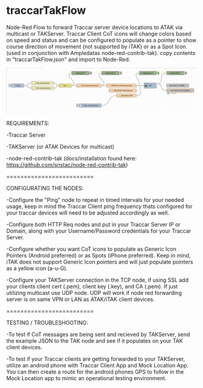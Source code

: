 # traccarTakFlow
Node-Red Flow to forward Traccar server device locations to ATAK via multicast or TAKServer. Traccar Client CoT icons will change colors based on speed and status and can be configured to populate as a pointer to show course direction of movement (not supported by iTAK) or as a Spot Icon. (used in conjunction with Ampledatas node-red-contrib-tak). copy contents in "traccarTakFlow.json" and import to Node-Red.

![traccar flow](/screenshot1.png?raw=true "Node Red Flow")


REQUIREMENTS:

-Traccar Server

-TAKServer (or ATAK Devices for multicast)

-node-red-contrib-tak (docs/installation found here: https://github.com/snstac/node-red-contrib-tak)

=========================

CONFIGURATING THE NODES:

-Configure the "Ping" node to repeat in timed intervals for your needed usage, keep in mind the Traccar Client ping frequency thats configured for your traccar devices will need to be adjusted accordingly as well. 

-Configure both HTTP Req nodes and put in your Traccar Server IP or Domain, along with your Username/Password credentials for your Traccar Server.

-Configure whether you want CoT icons to populate as Generic Icon Pointers (Android preferred) or as Spots (iPhone preferred). Keep in mind, iTAK does not support Generic Icon pointers and will just populate pointers as a yellow icon (a-u-G).

-Configure your TAKServer connection in the TCP node, if using SSL add your clients client cert (.pem), client key (.key), and CA (.pem). If just utilizing multicast use UDP node. UDP will work if node red forwarding server is on same VPN or LAN as ATAK/iTAK client devices.

=========================

TESTING / TROUBLESHOOTING:

-To test if CoT messages are being sent and recieved by TAKServer, send the example JSON to the TAK node and see if it populates on your TAK client devices. 

-To test if your Traccar clients are getting forwarded to your TAKServer, utilize an android phone with Traccar Client App and Mock Location App. You can then create a route for the android phones GPS to follow in the Mock Location app to mimic an operational testing environment.


